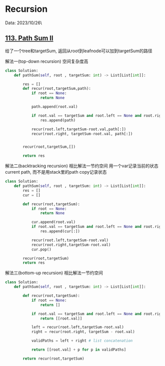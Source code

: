 # Recursion

Data: 2023/10/26\



## [113. Path Sum II](https://leetcode.com/problems/path-sum-ii/submissions/1084870339/)
给了一个tree和targetSum, 返回从root到leafnode可以加到targetSum的路径

解法一(top-down recursion)
空间复杂度高
```python
class Solution:
    def pathSum(self, root , targetSum: int) -> List[List[int]]:

        res = []
        def recur(root,targetSum,path):
            if root == None:
                return None

            path.append(root.val)

            if root.val == targetSum and root.left == None and root.right == None:
                res.append(path)

            recur(root.left,targetSum-root.val,path[:])
            recur(root.right, targetSum-root.val, path[:])


        recur(root,targetSum,[])

        return res
```

解法二(backtracking recursion)
相比解法一节约空间
用一个var记录当前的状态current path, 而不是用stack里的path copy记录状态

```python
class Solution:
    def pathSum(self, root , targetSum: int) -> List[List[int]]:
        res = []
        cur = []

        def recur(root,targetSum):
            if root == None:
                return None

            cur.append(root.val)
            if root.val == targetSum and root.left == None and root.right == None:
                res.append(cur[:])

            recur(root.left,targetSum-root.val)
            recur(root.right,targetSum-root.val)
            cur.pop()

        recur(root,targetSum)
        return res
```

解法三(bottom-up recursion)
相比解法一节约空间
```python
class Solution:
    def pathSum(self, root , targetSum: int) -> List[List[int]]:

        def recur(root,targetSum):
            if root == None:
                return []

            if root.val == targetSum and root.left == None and root.right == None:
                return [[root.val]]

            left = recur(root.left,targetSum-root.val)
            right = recur(root.right, targetSum - root.val)

            validPaths = left + right # list concatenation

            return [[root.val] + p for p in validPaths]

        return recur(root,targetSum)
```

